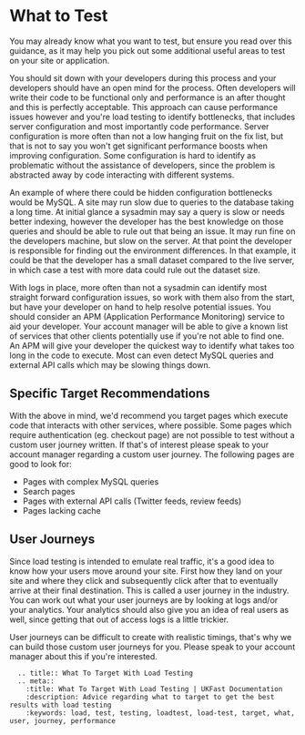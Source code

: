 # What to Test

You may already know what you want to test, but ensure you read over this guidance,
as it may help you pick out some additional useful areas to test on your site or
application.

You should sit down with your developers during this process and your developers
should have an open mind for the process. Often developers will write their code to
be functional only and performance is an after thought and this is perfectly
acceptable. This approach can cause performance issues however and you're load testing
to identify bottlenecks, that includes server configuration and most importantly
code performance. Server configuration is more often than not a low hanging fruit on
the fix list, but that is not to say you won't get significant performance boosts
when improving configuration. Some configuration is hard to identify as problematic
without the assistance of developers, since the problem is abstracted away by
code interacting with different systems.

An example of where there could be hidden configuration bottlenecks would be MySQL.
A site may run slow due to queries to the database taking a long time. At initial
glance a sysadmin may say a query is slow or needs better indexing, however the
developer has the best knowledge on those queries and should be able to rule out
that being an issue. It may run fine on the developers machine, but slow on the server.
At that point the developer is responsible for finding out the environment differences.
In that example, it could be that the developer has a small dataset compared to the
live server, in which case a test with more data could rule out the dataset size.

With logs in place, more often than not a sysadmin can identify most straight
forward configuration issues, so work with them also from the start, but have
your developer on hand to help resolve potential issues. You should consider
an APM (Application Performance Monitoring) service to aid your developer. Your
account manager will be able to give a known list of services that other clients
potentially use if you're not able to find one. An APM will give your developer
the quickest way to identify what takes too long in the code to execute. Most can
even detect MySQL queries and external API calls which may be slowing things down.

## Specific Target Recommendations

With the above in mind, we'd recommend you target pages which execute code that
interacts with other services, where possible. Some pages which require
authentication (eg. checkout page) are not possible to test without a custom user
journey written. If that's of interest please speak to your account manager 
regarding a custom user journey. The following pages are good to look for:

- Pages with complex MySQL queries
- Search pages
- Pages with external API calls (Twitter feeds, review feeds)
- Pages lacking cache

## User Journeys

Since load testing is intended to emulate real traffic, it's a good idea to know
how your users move around your site. First how they land on your site and where
they click and subsequently click after that to eventually arrive at their final
destination. This is called a user journey in the industry. You can work out
what your user journeys are by looking at logs and/or your analytics. Your
analytics should also give you an idea of real users as well, since getting that
out of access logs is a little trickier.

User journeys can be difficult to create with realistic timings, that's why we
can build those custom user journeys for you. Please speak to your account manager
about this if you're interested.


```eval_rst
  .. title:: What To Target With Load Testing
  .. meta::
    :title: What To Target With Load Testing | UKFast Documentation
    :description: Advice regarding what to target to get the best results with load testing
    :keywords: load, test, testing, loadtest, load-test, target, what, user, journey, performance
```
